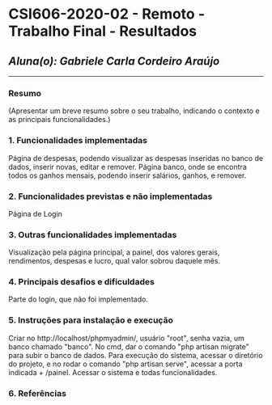 # **CSI606-2020-02 - Remoto - Trabalho Final - Resultados**
## *Aluna(o): Gabriele Carla Cordeiro Araújo*

--------------

<!-- Este documento tem como objetivo apresentar o projeto desenvolvido, considerando o que foi definido na proposta e o produto final. -->

### Resumo

  (Apresentar um breve resumo sobre o seu trabalho, indicando o contexto e as principais funcionalidades.)

### 1. Funcionalidades implementadas
Página de despesas, podendo visualizar as despesas inseridas no banco de dados, inserir novas, editar e remover.
Página banco, onde se encontra todos os ganhos mensais, podendo inserir salários, ganhos, e remover.
  
### 2. Funcionalidades previstas e não implementadas
Página de Login

### 3. Outras funcionalidades implementadas
Visualização pela página principal, a painel, dos valores gerais, rendimentos, despesas e lucro, qual valor sobrou daquele mês. 

### 4. Principais desafios e dificuldades
Parte do login, que não foi implementado.

### 5. Instruções para instalação e execução
Criar no http://localhost/phpmyadmin/, usuário "root", senha vazia, um banco chamado "banco". No cmd, dar o comando "php artisan migrate" para subir o banco de dados.
Para execução do sistema, acessar o diretório do projeto, e no rodar o comando "php artisan serve", acessar a porta indicada + /painel. Acessar o sistema e todas funcionalidades.

### 6. Referências
<!-- Referências podem ser incluídas, caso necessário. Utilize o padrão ABNT. -->

